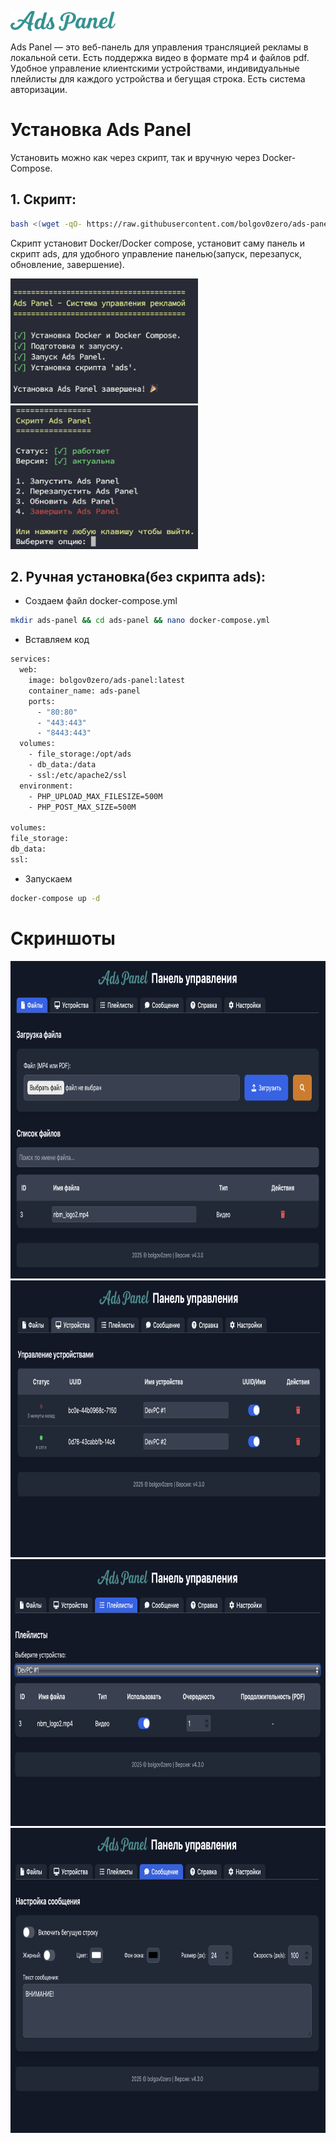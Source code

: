 ![Ads Panel](panel_files/logo.png)

Ads Panel — это веб-панель для управления трансляцией рекламы в локальной сети. Есть поддержка видео в формате mp4 и файлов pdf.
Удобное управление клиентскими устройствами, индивидуальные плейлисты для каждого устройства и бегущая строка.
Есть система авторизации.


# Установка Ads Panel

Установить можно как через скрипт, так и вручную через Docker-Compose.

## 1. Скрипт:
 ```bash
 bash <(wget -qO- https://raw.githubusercontent.com/bolgov0zero/ads-panel/refs/heads/main/ads-install.sh)
 ```
Скрипт установит Docker/Docker compose, установит саму панель и скрипт ads, для удобного управление панелью(запуск, перезапуск, обновление, завершение).

<img src="screenshots/script.png" alt="Script" width="300" height="200">  <img src="screenshots/ads.png" alt="Ads" width="300" height="230">

## 2. Ручная установка(без скрипта ads):

 - Создаем файл docker-compose.yml
 ```bash
 mkdir ads-panel && cd ads-panel && nano docker-compose.yml
```


- Вставляем код
```bash
services:
  web:
    image: bolgov0zero/ads-panel:latest
    container_name: ads-panel
    ports:
      - "80:80"
      - "443:443"
      - "8443:443"
  volumes:
    - file_storage:/opt/ads
    - db_data:/data
    - ssl:/etc/apache2/ssl
  environment:
    - PHP_UPLOAD_MAX_FILESIZE=500M
    - PHP_POST_MAX_SIZE=500M

volumes:
file_storage:
db_data:
ssl:
```

- Запускаем
```bash
docker-compose up -d
```

# Скриншоты

<img src="screenshots/screenshot1.png" alt="" width="800" height="508">

<img src="screenshots/screenshot2.png" alt="" width="800" height="443">

<img src="screenshots/screenshot3.png" alt="" width="800" height="427">

<img src="screenshots/screenshot4.png" alt="" width="800" height="488">

